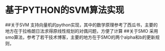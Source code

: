 # 基于PYTHON的SVM算法实现
##关于SVM
支持向量机的python实现，其中的数学原理参考了西瓜书，主要的地方在于拉格朗日法求得原线性规划的对偶问题，方便了计算
##关于SMO
采用smo算法，参考了若干技术博客，主要的地方在于SMO的两个alpha和b的更新规则，
